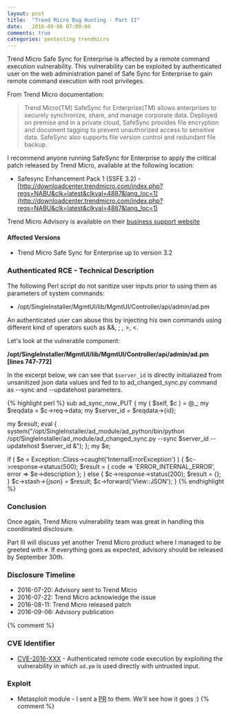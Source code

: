 ```yaml
---
layout: post
title:  "Trend Micro Bug Hunting - Part II"
date:   2016-09-06 07:00:00
comments: true
categories: pentesting trendmicro
---
```



Trend Micro Safe Sync for Enterprise is affected by a remote command execution vulnerability. This vulnerability can be exploited by authenticated user on the web administration panel of Safe Sync for Enterprise to gain remote command execution with root privileges.

From Trend Micro documentation:

> Trend Micro(TM) SafeSync for Enterprise(TM) allows enterprises to securely synchronize, share, and manage corporate data. Deployed on premise and in a private cloud, SafeSync provides file encryption and document tagging to prevent unauthorized access to sensitive data. SafeSync also supports file version control and redundant file backup.
	       
I recommend anyone running SafeSync for Enterprise to apply the critical patch released by Trend Micro, available at the following location:

* Safesync Enhancement Pack 1 (SSFE 3.2) - [http://downloadcenter.trendmicro.com/index.php?regs=NABU&clk=latest&clkval=4887&lang_loc=1](http://downloadcenter.trendmicro.com/index.php?regs=NABU&clk=latest&clkval=4887&lang_loc=1)

Trend Micro Advisory is available on their [business support website](https://success.trendmicro.com/)

#### Affected Versions

* Trend Micro Safe Sync for Enterprise up to version 3.2

### Authenticated RCE - Technical Description

The following Perl script do not sanitize user inputs prior to using them as parameters of system commands:

* /opt/SingleInstaller/MgmtUI/lib/MgmtUI/Controller/api/admin/ad.pm

An authenticated user can abuse this by injecting his own commands using different kind of operators such as &&, ; , >, <.

Let's look at the vulnerable component:

**/opt/SingleInstaller/MgmtUI/lib/MgmtUI/Controller/api/admin/ad.pm [lines 747-772]**

In the excerpt below, we can see that ```$server_id``` is directly initialiazed from unsanitized json data values and fed to
to ad_changed_sync.py command as --sync and --updatehost parameters.

{% highlight perl %}
sub ad_sync_now_PUT {
  my ( $self, $c ) = @_;
  my $reqdata = $c->req->data;
  my $server_id = $reqdata->{id};

  my $result;
  eval {
    system("/opt/SingleInstaller/ad_module/ad_python/bin/python /opt/SingleInstaller/ad_module/ad_changed_sync.py --sync $server_id  --updatehost $server_id &");
  };
  my $e;

  if ( $e = Exception::Class->caught('InternalErrorException') ) {
    $c->response->status(500);
    $result = {
      code  => 'ERROR_INTERNAL_ERROR',
      error => $e->description
    };
  } else {
    $c->response->status(200);
    $result = {};
  }
  $c->stash->{json} = $result;
  $c->forward('View::JSON');
}
{% endhighlight %}

### Conclusion

Once again, Trend Micro vulnerability team was great in handling this coordinated disclosure.

Part III will discuss yet another Trend Micro product where I managed to be greeted with ```#```. If everything goes as expected, advisory should be released by September 30th.


### Disclosure Timeline

* 2016-07-20: Advisory sent to Trend Micro 
* 2016-07-22: Trend Micro acknowledge the issue
* 2016-08-11: Trend Micro released patch
* 2016-09-06: Advisory publication

{% comment %} 
### CVE Identifier

* [CVE-2016-XXX](http://www.cve.mitre.org/cgi-bin/cvename.cgi?name=2016-XXX) - Authenticated remote code execution by exploiting the vulnerability in which ```ad.pm``` is used directly with untrusted input.

### Exploit

* Metasploit module - I sent a [PR](https://github.com/rapid7/metasploit-framework/pull/XXX) to them. We'll see how it goes :)
{% comment %}
